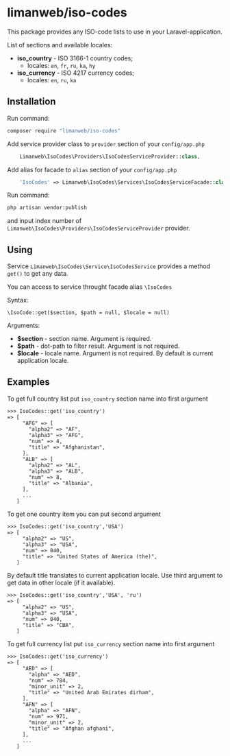 # limanweb/iso-codes

This package provides any ISO-code lists to use in your Laravel-application. 

List of sections and available locales:

* **iso_country** - ISO 3166-1 country codes;
    * locales: `en`, `fr`, `ru`, `ka`, `hy`
* **iso_currency** - ISO 4217 currency codes;
    * locales: `en`, `ru`, `ka`

## Installation

Run command:

```bash
composer require "limanweb/iso-codes"
```

Add service provider class to `provider` section of your `config/app.php`

```php
    Limanweb\IsoCodes\Providers\IsoCodesServiceProvider::class,
```

Add alias for facade to `alias` section of your `config/app.php`

```php
    'IsoCodes' => Limanweb\IsoCodes\Services\IsoCodesServiceFacade::class,
```

Run command:

```bash
php artisan vendor:publish
```

and input index number of `Limanweb\IsoCodes\Providers\IsoCodesServiceProvider` provider.

## Using

Service `Limanweb\IsoCodes\Service\IsoCodesService` provides a method `get()` to get any data.

You can access to service throught facade alias `\IsoCodes`

Syntax:

```
\IsoCode::get($section, $path = null, $locale = null)
```

Arguments:

* **$section** - section name. Argument is required.
* **$path** - dot-path to filter result. Argument is not required.
* **$locale** - locale name. Argument is not required. By default is current application locale.


## Examples

To get full country list put `iso_country` section name into first argument

```
>>> IsoCodes::get('iso_country')
=> [
     "AFG" => [
       "alpha2" => "AF",
       "alpha3" => "AFG",
       "num" => 4,
       "title" => "Afghanistan",
     ],
     "ALB" => [
       "alpha2" => "AL",
       "alpha3" => "ALB",
       "num" => 8,
       "title" => "Albania",
     ],
     ...
   ]
```

To get one country item you can put second argument

```
>>> IsoCodes::get('iso_country','USA')
=> [
     "alpha2" => "US",
     "alpha3" => "USA",
     "num" => 840,
     "title" => "United States of America (the)",
   ]
```

By default title translates to current application locale. Use third argument to get data in other locale (if it available).

```
>>> IsoCodes::get('iso_country','USA', 'ru')
=> [
     "alpha2" => "US",
     "alpha3" => "USA",
     "num" => 840,
     "title" => "США",
   ]
```

To get full currency list put `iso_currency` section name into first argument

```
>>> IsoCodes::get('iso_currency')
=> [
     "AED" => [
       "alpha" => "AED",
       "num" => 784,
       "minor_unit" => 2,
       "title" => "United Arab Emirates dirham",
     ],
     "AFN" => [
       "alpha" => "AFN",
       "num" => 971,
       "minor_unit" => 2,
       "title" => "Afghan afghani",
     ],
     ...
   ]
```
